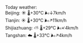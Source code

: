 Today weather:  
Beijing: ☀️   🌡️+30°C 🌬️↓7km/h  
Tianjin: ☀️   🌡️+30°C 🌬️↗11km/h  
Shijiazhuang: ⛅️  🌡️+29°C 🌬️↙4km/h  
Tangshan: ☁️   🌡️+33°C 🌬️↗4km/h  
